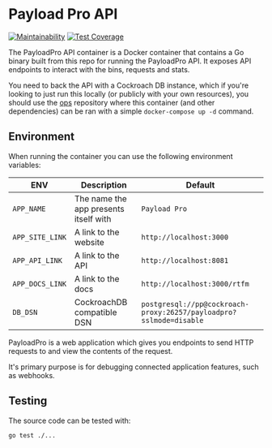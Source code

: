 # Payload Pro API

[![Maintainability](https://api.codeclimate.com/v1/badges/11b69982ee825e681128/maintainability)](https://codeclimate.com/github/PayloadPro/api/maintainability)
[![Test Coverage](https://api.codeclimate.com/v1/badges/11b69982ee825e681128/test_coverage)](https://codeclimate.com/github/PayloadPro/api/test_coverage)

The PayloadPro API container is a Docker container that contains a Go binary built from this repo for running the PayloadPro API. It exposes API endpoints to interact with the bins, requests and stats.

You need to back the API with a Cockroach DB instance, which if you're looking to just run this locally (or publicly with your own resources), you should use the [ops](https://github.com/PayloadPro/ops) repository where this container (and other dependencies) can be ran with a simple `docker-compose up -d` command.

## Environment

When running the container you can use the following environment variables:

| ENV             | Description                           | Default
| --------------- | ------------------------------------- | -------
| `APP_NAME`      | The name the app presents itself with | `Payload Pro`
| `APP_SITE_LINK` | A link to the website                 | `http://localhost:3000`
| `APP_API_LINK`  | A link to the API                     | `http://localhost:8081`
| `APP_DOCS_LINK` | A link to the docs                    | `http://localhost:3000/rtfm`
| `DB_DSN`        | CockroachDB compatible DSN            | `postgresql://pp@cockroach-proxy:26257/payloadpro?sslmode=disable`

PayloadPro is a web application which gives you endpoints to send HTTP requests to and view the contents of the request.

It's primary purpose is for debugging connected application features, such as webhooks.

## Testing

The source code can be tested with:

```
go test ./...
``` 
